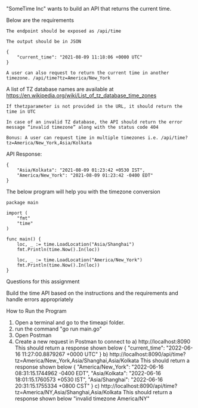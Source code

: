 "SomeTime Inc" wants to build an API that returns the current time.

Below are the requirements

    The endpoint should be exposed as /api/time

    The output should be in JSON

    {
        "current_time": "2021-08-09 11:18:06 +0000 UTC"
    }

    A user can also request to return the current time in another timezone. /api/time?tz=America/New_York

  A list of TZ database names are available at https://en.wikipedia.org/wiki/List_of_tz_database_time_zones

    If thetzparameter is not provided in the URL, it should return the time in UTC

    In case of an invalid TZ database, the API should return the error message “invalid timezone” along with the status code 404

    Bonus: A user can request time in multiple timezones i.e. /api/time?tz=America/New_York,Asia/Kolkata

API Response:

    {
        "Asia/Kolkata": "2021-08-09 01:23:42 +0530 IST",
        "America/New_York": "2021-08-09 01:23:42 -0400 EDT"
    }


The below program will help you with the timezone conversion

    package main
     
    import (
        "fmt"
        "time"
    )
     
    func main() {
        loc, _ := time.LoadLocation("Asia/Shanghai")
        fmt.Println(time.Now().In(loc))
     
        loc, _ := time.LoadLocation("America/New_York")
        fmt.Println(time.Now().In(loc))
    }


Questions for this assignment

Build the time API based on the instructions and the requirements and handle errors appropriately

How to Run the Program
1) Open a terminal and go to the timeapi folder.
2) run the command "go run main.go"
3) Open Postman
4) Create a new request in Postman to connect to 
   a)  http://localhost:8090
    This should return a response shown below
    {
    "current_time": "2022-06-16 11:27:00.8879267 +0000 UTC"
    }
    b) http://localhost:8090/api/time?tz=America/New_York,Asia/Shanghai,Asia/Kolkata
    This should return a response shown below
    {
    "America/New_York": "2022-06-16 08:31:15.1744962 -0400 EDT",
    "Asia/Kolkata": "2022-06-16 18:01:15.1760573 +0530 IST",
    "Asia/Shanghai": "2022-06-16 20:31:15.1755334 +0800 CST"
    }
    c) http://localhost:8090/api/time?tz=America/NY,Asia/Shanghai,Asia/Kolkata
    This should return a response shown below
    "invalid timezone America/NY"
